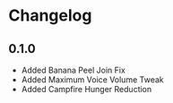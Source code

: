 # Changelog

## 0.1.0

- Added Banana Peel Join Fix
- Added Maximum Voice Volume Tweak
- Added Campfire Hunger Reduction
